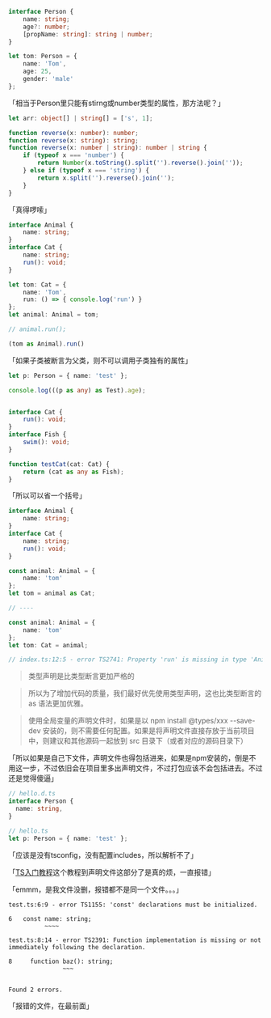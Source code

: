 ```ts
interface Person {
    name: string;
    age?: number;
    [propName: string]: string | number;
}

let tom: Person = {
    name: 'Tom',
    age: 25,
    gender: 'male'
};
```

「相当于Person里只能有stirng或number类型的属性，那方法呢？」

```ts
let arr: object[] | string[] = ['s', 1];
```

```ts
function reverse(x: number): number;
function reverse(x: string): string;
function reverse(x: number | string): number | string {
    if (typeof x === 'number') {
        return Number(x.toString().split('').reverse().join(''));
    } else if (typeof x === 'string') {
        return x.split('').reverse().join('');
    }
}
```

「真得啰嗦」

```ts
interface Animal {
    name: string;
}
interface Cat {
    name: string;
    run(): void;
}

let tom: Cat = {
    name: 'Tom',
    run: () => { console.log('run') }
};
let animal: Animal = tom;

// animal.run();

(tom as Animal).run()
```

「如果子类被断言为父类，则不可以调用子类独有的属性」

```ts
let p: Person = { name: 'test' };

console.log(((p as any) as Test).age);


interface Cat {
    run(): void;
}
interface Fish {
    swim(): void;
}

function testCat(cat: Cat) {
    return (cat as any as Fish);
}
```

「所以可以省一个括号」

```ts
interface Animal {
    name: string;
}
interface Cat {
    name: string;
    run(): void;
}

const animal: Animal = {
    name: 'tom'
};
let tom = animal as Cat;

// ----

const animal: Animal = {
    name: 'tom'
};
let tom: Cat = animal;

// index.ts:12:5 - error TS2741: Property 'run' is missing in type 'Animal' but required in type 'Cat'.
```

> 类型声明是比类型断言更加严格的

> 所以为了增加代码的质量，我们最好优先使用类型声明，这也比类型断言的 as 语法更加优雅。

> 使用全局变量的声明文件时，如果是以 npm install @types/xxx --save-dev 安装的，则不需要任何配置。如果是将声明文件直接存放于当前项目中，则建议和其他源码一起放到 src 目录下（或者对应的源码目录下）

「所以如果是自己下文件，声明文件也得包括进来，如果是npm安装的，倒是不用这一步，不过依旧会在项目里多出声明文件，不过打包应该不会包括进去。不过还是觉得傻逼」


```ts
// hello.d.ts
interface Person {
  name: string,
}

// hello.ts
let p: Person = { name: 'test' };
```

「应该是没有tsconfig，没有配置includes，所以解析不了」

「[TS入门教程](https://ts.xcatliu.com/basics/declaration-files.html)这个教程到声明文件这部分了是真的烦，一直报错」

「emmm，是我文件没删，报错都不是同一个文件。。。」

```
test.ts:6:9 - error TS1155: 'const' declarations must be initialized.

6   const name: string;
          ~~~~

test.ts:8:14 - error TS2391: Function implementation is missing or not immediately following the declaration.

8     function baz(): string;
               ~~~


Found 2 errors.
```

「报错的文件，在最前面」